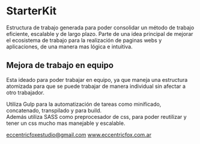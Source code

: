 # StarterKit

Estructura de trabajo generada para poder consolidar un método de trabajo eficiente, escalable y de largo plazo. Parte de una idea principal de mejorar el ecosistema de trabajo para la realización de paginas webs y aplicaciones, de una manera mas lógica e intuitiva.

## Mejora de trabajo en equipo


Esta ideado para poder trabajar en equipo, ya que maneja una estructura atomizada para que se puede trabajar de manera individual sin afectar a otro trabajador.  
  
Utiliza Gulp para la automatización de tareas como minificado, concatenado, transpilado y para build.  
Además utiliza SASS como preprocesador de css, para poder reutilizar y tener un css mucho mas manejable y escalable.

eccentricfoxestudio@gmail.com
www.eccentricfox.com.ar
